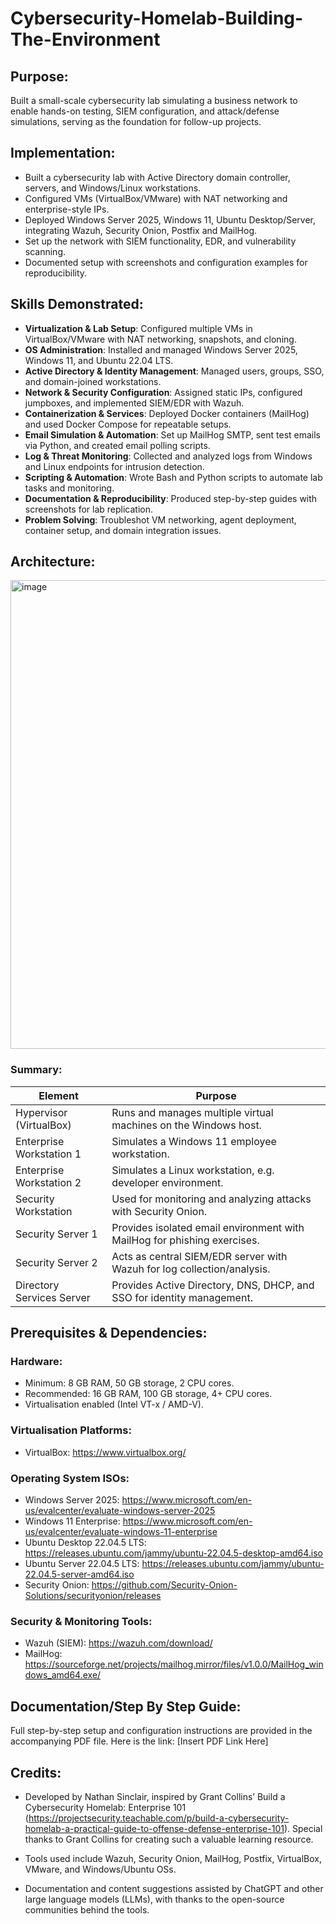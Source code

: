 # Cybersecurity-Homelab-Building-The-Environment
## Purpose:
Built a small-scale cybersecurity lab simulating a business network to enable hands-on testing, SIEM configuration, and attack/defense simulations, serving as the foundation for follow-up projects.  

## Implementation:
- Built a cybersecurity lab with Active Directory domain controller, servers, and Windows/Linux workstations.
- Configured VMs (VirtualBox/VMware) with NAT networking and enterprise-style IPs.
- Deployed Windows Server 2025, Windows 11, Ubuntu Desktop/Server, integrating Wazuh, Security Onion, Postfix and MailHog.
- Set up the network with SIEM functionality, EDR, and vulnerability scanning.
- Documented setup with screenshots and configuration examples for reproducibility.

## Skills Demonstrated:
- **Virtualization & Lab Setup**: Configured multiple VMs in VirtualBox/VMware with NAT networking, snapshots, and cloning.  
- **OS Administration**: Installed and managed Windows Server 2025, Windows 11, and Ubuntu 22.04 LTS.  
- **Active Directory & Identity Management**: Managed users, groups, SSO, and domain-joined workstations.  
- **Network & Security Configuration**: Assigned static IPs, configured jumpboxes, and implemented SIEM/EDR with Wazuh.  
- **Containerization & Services**: Deployed Docker containers (MailHog) and used Docker Compose for repeatable setups.  
- **Email Simulation & Automation**: Set up MailHog SMTP, sent test emails via Python, and created email polling scripts.  
- **Log & Threat Monitoring**: Collected and analyzed logs from Windows and Linux endpoints for intrusion detection.  
- **Scripting & Automation**: Wrote Bash and Python scripts to automate lab tasks and monitoring.  
- **Documentation & Reproducibility**: Produced step-by-step guides with screenshots for lab replication.  
- **Problem Solving**: Troubleshot VM networking, agent deployment, container setup, and domain integration issues.  

## Architecture:
<img width="1081" height="750" alt="image" src="https://github.com/user-attachments/assets/051c2386-673c-4604-8c38-a53864dbe2cc" />

### Summary:
| Element                  | Purpose                                                                 |
|---------------------------|-------------------------------------------------------------------------|
| Hypervisor (VirtualBox)  | Runs and manages multiple virtual machines on the Windows host.          |
| Enterprise Workstation 1 | Simulates a Windows 11 employee workstation.                            |
| Enterprise Workstation 2 | Simulates a Linux workstation, e.g. developer environment.               |
| Security Workstation     | Used for monitoring and analyzing attacks with Security Onion.           |
| Security Server 1        | Provides isolated email environment with MailHog for phishing exercises.|
| Security Server 2        | Acts as central SIEM/EDR server with Wazuh for log collection/analysis. |
| Directory Services Server| Provides Active Directory, DNS, DHCP, and SSO for identity management.   |



## Prerequisites & Dependencies:
### Hardware:
- Minimum: 8 GB RAM, 50 GB storage, 2 CPU cores.
- Recommended: 16 GB RAM, 100 GB storage, 4+ CPU cores.
- Virtualisation enabled (Intel VT-x / AMD-V).

### Virtualisation Platforms:
- VirtualBox: https://www.virtualbox.org/

### Operating System ISOs:
- Windows Server 2025: https://www.microsoft.com/en-us/evalcenter/evaluate-windows-server-2025
- Windows 11 Enterprise: https://www.microsoft.com/en-us/evalcenter/evaluate-windows-11-enterprise
- Ubuntu Desktop 22.04.5 LTS: https://releases.ubuntu.com/jammy/ubuntu-22.04.5-desktop-amd64.iso
- Ubuntu Server 22.04.5 LTS: https://releases.ubuntu.com/jammy/ubuntu-22.04.5-server-amd64.iso
- Security Onion: https://github.com/Security-Onion-Solutions/securityonion/releases

### Security & Monitoring Tools:
- Wazuh (SIEM): https://wazuh.com/download/
- MailHog: https://sourceforge.net/projects/mailhog.mirror/files/v1.0.0/MailHog_windows_amd64.exe/

## Documentation/Step By Step Guide:

Full step-by-step setup and configuration instructions are provided in the accompanying PDF file.
Here is the link: [Insert PDF Link Here] 

## Credits:

- Developed by Nathan Sinclair, inspired by Grant Collins’ Build a Cybersecurity Homelab: Enterprise 101 (https://projectsecurity.teachable.com/p/build-a-cybersecurity-homelab-a-practical-guide-to-offense-defense-enterprise-101). Special thanks to Grant Collins for creating such a valuable learning resource. 

- Tools used include Wazuh, Security Onion, MailHog, Postfix, VirtualBox, VMware, and Windows/Ubuntu OSs. 

- Documentation and content suggestions assisted by ChatGPT and other large language models (LLMs), with thanks to the open-source communities behind the tools. 


